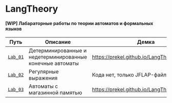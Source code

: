 # LangTheory

#### [WIP] Лабараторные работы по теории автоматов и формальных языков

| Путь       | Описание           | Демка | Отчёт |
| ------------- | ------------- |---|---------- |
| [`Lab_01`](https://github.com/prekel/LangTheory/tree/master/Lab01) | Детерминированные и недетерминированные конечные автоматы | https://prekel.github.io/LangTheory/#/Lab01 | [Отчёт](https://github.com/prekel/LangTheory/blob/master/Lab01/Lab_01_Prekel_%D0%BE%D1%82%D1%87%D1%91%D1%82.pdf) |
| [`Lab_02`](https://github.com/prekel/LangTheory/tree/master/Lab02) | Регулярные выражения | Кода нет, только JFLAP-файлы | [Отчёт](https://github.com/prekel/LangTheory/blob/master/Lab02/Lab02_Prekel.pdf) |
| [`Lab_03`](https://github.com/prekel/LangTheory/tree/master/Lab03) | Автоматы с магазинной памятью | https://prekel.github.io/LangTheory/#/Lab03 | [Отчёт](https://github.com/prekel/LangTheory/blob/master/Lab03/Lab03_Prekel.pdf) |
